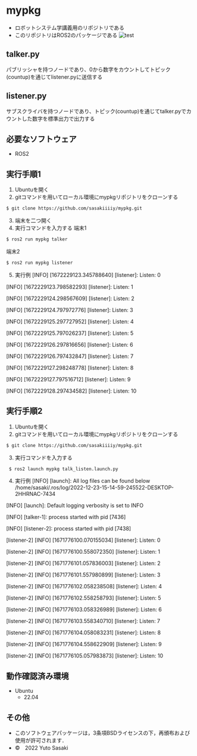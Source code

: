 # mypkg
* ロボットシステム学講義用のリポジトリである
* このリポジトリはROS2のパッケージである
![test](https://github.com/sasakiiiiy/mypkg/actions/workflows/test.yml/badge.svg)
## talker.py
パブリッシャを持つノードであり、0から数字をカウントしてトピック(countup)を通じてlistener.pyに送信する
## listener.py
サブスクライバを持つノードであり、トピック(countup)を通じてtalker.pyでカウントした数字を標準出力で出力する
## 必要なソフトウェア
* ROS2
## 実行手順1
1. Ubuntuを開く
2. gitコマンドを用いてローカル環境にmypkgリポジトリをクローンする
```bash
$ git clone https://github.com/sasakiiiiy/mypkg.git
```
3. 端末を二つ開く
4. 実行コマンドを入力する
端末1
```bash
$ ros2 run mypkg talker　
```
端末2
```bash
$ ros2 run mypkg listener　
```

5. 実行例
[INFO] [1672229123.345788640] [listener]: Listen: 0

[INFO] [1672229123.798582293] [listener]: Listen: 1

[INFO] [1672229124.298567609] [listener]: Listen: 2

[INFO] [1672229124.797972776] [listener]: Listen: 3

[INFO] [1672229125.297727952] [listener]: Listen: 4

[INFO] [1672229125.797026237] [listener]: Listen: 5

[INFO] [1672229126.297816656] [listener]: Listen: 6

[INFO] [1672229126.797432847] [listener]: Listen: 7

[INFO] [1672229127.298248778] [listener]: Listen: 8

[INFO] [1672229127.797516712] [listener]: Listen: 9

[INFO] [1672229128.297434582] [listener]: Listen: 10

## 実行手順2
1. Ubuntuを開く
2. gitコマンドを用いてローカル環境にmypkgリポジトリをクローンする
```bash
$ git clone https://github.com/sasakiiiiy/mypkg.git
```
3. 実行コマンドを入力する
```bash
 $ ros2 launch mypkg talk_listen.launch.py
```
4. 実行例
[INFO] [launch]: All log files can be found below /home/sasaki/.ros/log/2022-12-23-15-14-59-245522-DESKTOP-2HHRNAC-7434

[INFO] [launch]: Default logging verbosity is set to INFO

[INFO] [talker-1]: process started with pid [7436]

[INFO] [listener-2]: process started with pid [7438]

[listener-2] [INFO] [1671776100.070155034] [listener]: Listen: 0

[listener-2] [INFO] [1671776100.558072350] [listener]: Listen: 1

[listener-2] [INFO] [1671776101.057836003] [listener]: Listen: 2

[listener-2] [INFO] [1671776101.557980899] [listener]: Listen: 3

[listener-2] [INFO] [1671776102.058238508] [listener]: Listen: 4

[listener-2] [INFO] [1671776102.558258793] [listener]: Listen: 5

[listener-2] [INFO] [1671776103.058326989] [listener]: Listen: 6

[listener-2] [INFO] [1671776103.558340710] [listener]: Listen: 7

[listener-2] [INFO] [1671776104.058083231] [listener]: Listen: 8

[listener-2] [INFO] [1671776104.558622909] [listener]: Listen: 9

[listener-2] [INFO] [1671776105.057983873] [listener]: Listen: 10
## 動作確認済み環境
* Ubuntu
  * 22.04
## その他
* このソフトウェアパッケージは，3条項BSDライセンスの下，再頒布および使用が許可されます．
* ©　2022 Yuto Sasaki
